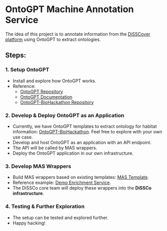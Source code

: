 # OntoGPT Machine Annotation Service

The idea of this project is to annotate information from the [DiSSCover platform](https://sandbox.dissco.tech/) using OntoGPT to extract ontologies.


## Steps:

### 1. Setup OntoGPT
- Install and explore how OntoGPT works.
- Reference: 
  - [OntoGPT Repository](https://github.com/monarch-initiative/ontogpt)
  - [OntoGPT Documentation](https://monarch-initiative.github.io/ontogpt/)
  - [OntoGPT-BioHackathon Repository](https://github.com/RajapreethiRajendran/ontoGPT-BioHackathon)

### 2. Develop & Deploy OntoGPT as an Application
- Currently, we have OntoGPT templates to extract ontology for habitat information: [OntoGPT-BioHackathon](https://github.com/RajapreethiRajendran/ontoGPT-BioHackathon). Feel free to explore with your own use case.
- Develop and host OntoGPT as an application with an API endpoint.
- The API will be called by MAS wrappers.
- Deploy the OntoGPT application in our own infrastructure.

### 3. Develop MAS Wrappers
- Build MAS wrappers based on existing templates: [MAS Template](https://github.com/diSSCo/machine-annotation-service-template).
- Reference example: [Demo Enrichment Service](https://github.com/DiSSCo/demo-enrichment-service-image).
- The DiSSCo core team will deploy these wrappers into the **DiSSCo infrastructure**.

### 4. Testing & Further Exploration
- The setup can be tested and explored further.
- Happy hacking!


